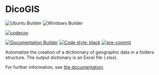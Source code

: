 ﻿# DicoGIS

![Ubuntu Builder](https://github.com/Guts/DicoGIS/workflows/Ubuntu%20Builder/badge.svg)
![Windows Builder](https://github.com/Guts/DicoGIS/workflows/Windows%20Builder/badge.svg)

[![codecov](https://codecov.io/gh/Guts/DicoGIS/branch/master/graph/badge.svg?token=phiBV8BfPA)](https://codecov.io/gh/Guts/DicoGIS)

[![Documentation Builder](https://github.com/Guts/DicoGIS/workflows/Documentation%20Builder/badge.svg)](https://guts.github.io/DicoGIS/)
[![Code style: black](https://img.shields.io/badge/code%20style-black-000000.svg)](https://github.com/psf/black)
[![pre-commit](https://img.shields.io/badge/pre--commit-enabled-brightgreen?logo=pre-commit&logoColor=white)](https://github.com/pre-commit/pre-commit)


Automatize the creation of a dictionnary of geographic data in a folders structure. The output dictionary is an Excel file (.xlsx).

For further information, see [the documentation](https://guts.github.io/DicoGIS/).
